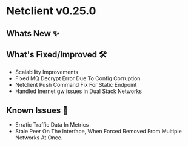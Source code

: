 # Netclient v0.25.0

## Whats New ✨


## What's Fixed/Improved 🛠

- Scalability Improvements
- Fixed MQ Decrypt Error Due To Config Corruption
- Netclient Push Command Fix For Static Endpoint
- Handled Inernet gw issues in Dual Stack Networks

## Known Issues 🐞

- Erratic Traffic Data In Metrics
- Stale Peer On The Interface, When Forced Removed From Multiple Networks At Once.





